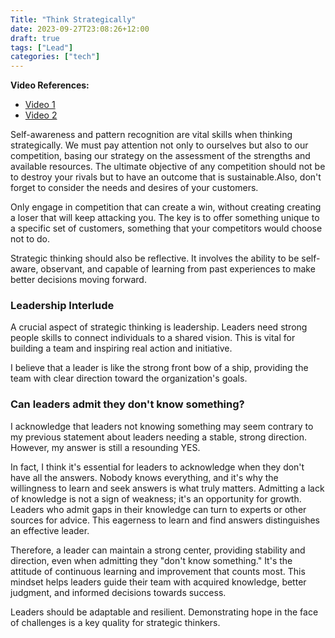 ```yaml
---
Title: "Think Strategically"
date: 2023-09-27T23:08:26+12:00
draft: true
tags: ["Lead"]
categories: ["tech"]
---
```


**Video References:**
- [Video 1](https://youtu.be/g_tmTYznG3o)
- [Video 2](https://youtu.be/aF2pCff3ocg)

Self-awareness and pattern recognition are vital skills when thinking strategically. We must pay attention not only to ourselves but also to our competition, basing our strategy on the assessment of the strengths and available resources. The ultimate objective of any competition should not be to destroy your rivals but to have an outcome that is sustainable.Also, don't forget to consider the needs and desires of your customers.

Only engage in competition that can create a win, without creating creating a loser that will keep attacking you. The key is to offer something unique to a specific set of customers, something that your competitors would choose not to do. 

Strategic thinking should also be reflective. It involves the ability to be self-aware, observant, and capable of learning from past experiences to make better decisions moving forward. 


### Leadership Interlude

A crucial aspect of strategic thinking is leadership. Leaders need strong people skills to connect individuals to a shared vision. This is vital for building a team and inspiring real action and initiative.

I believe that a leader is like the strong front bow of a ship, providing the team with clear direction toward the organization's goals.

### Can leaders admit they don't know something?

I acknowledge that leaders not knowing something may seem contrary to my previous statement about leaders needing a stable, strong direction. However, my answer is still a resounding YES.

In fact, I think it's essential for leaders to acknowledge when they don't have all the answers. Nobody knows everything, and it's why the willingness to learn and seek answers is what truly matters. Admitting a lack of knowledge is not a sign of weakness; it's an opportunity for growth. Leaders who admit gaps in their knowledge can turn to experts or other sources for advice. This eagerness to learn and find answers distinguishes an effective leader.

Therefore, a leader can maintain a strong center, providing stability and direction, even when admitting they "don't know something." It's the attitude of continuous learning and improvement that counts most. This mindset helps leaders guide their team with acquired knowledge, better judgment, and informed decisions towards success.

Leaders should be adaptable and resilient. Demonstrating hope in the face of challenges is a key quality for strategic thinkers.